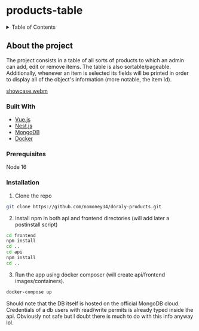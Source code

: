 # products-table

<details>
  <summary>Table of Contents</summary>
    <ol>
      <li> <a href="#about-the-project">About The Project</a> </li>
      <ul>
        <li><a href="#built-with">Built With</a></li>
      </ul>
      <li>
      <a href="#getting-started">Getting Started</a>
      <ul>
        <li><a href="#prerequisites">Prerequisites</a></li>
        <li><a href="#installation">Installation</a></li>
      </ul>
      </li>
    </ol>
</details>

## About the project

The project consists in a table of all sorts of products to which an admin can add, edit or remove items. The table is also sortable/pageable. Additionally, whenever an item is selected its fields will be printed in order to display all of the object's information (more notable, the item id).

[showcase.webm](https://user-images.githubusercontent.com/79592589/194172068-023c50d0-09b6-484f-aceb-327e812b14bc.webm)


### Built With
* [Vue.js](https://vuejs.org/)
* [Nest.js](https://nestjs.com/)
* [MongoDB](https://www.mongodb.com/)
* [Docker](https://www.docker.com/)

### Prerequisites

Node 16

### Installation
1. Clone the repo
  ```sh
  git clone https://github.com/nomoney34/doraly-products.git
  ```
2. Install npm in both api and frontend directories (will add later a postinstall script)
  ```sh
  cd frontend
  npm install
  cd ..
  cd api
  npm install
  cd ..
   ```
3. Run the app using docker composer (will create api/frontend images/containers).
```sh
docker-compose up
```

Should note that the DB itself is hosted on the official MongoDB cloud. Credentials of a db users with read/write permits is already typed inside the api. Obviously not safe but I doubt there is much to do with this info anyway lol.

    
